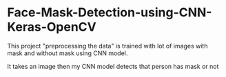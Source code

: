 # Face-Mask-Detection-using-CNN-Keras-OpenCV
This project "preprocessing the data" is trained with lot of images with mask and without mask using CNN
model.

It takes an image then my CNN model detects that person has mask or not
